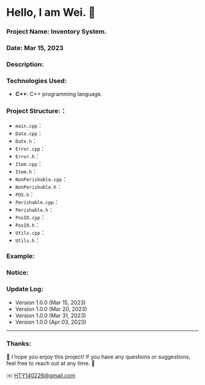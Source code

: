 Hello, I am Wei. 📌
======

### Project Name: Inventory System.

### Date:  Mar 15, 2023

### Description:

### Technologies Used:
- **C++**: C++ programming language.  

### Project Structure:：
- `main.cpp`：
- `Date.cpp`：
- `Date.h`：
- `Error.cpp`：
- `Error.h`：
- `Item.cpp`：
- `Item.h`：
- `NonPerishable.cpp`：
- `NonPerishable.h`：
- `POS.h`：
- `Perishable.cpp`：
- `Perishable.h`：
- `PosIO.cpp`：
- `PosIO.h`：
- `Utils.cpp`：
- `Utils.h`：

### Example:


### Notice:


### Update Log:
- Version 1.0.0 (Mar 15, 2023)
- Version 1.0.0 (Mar 20, 2023)
- Version 1.0.0 (Mar 31, 2023)
- Version 1.0.0 (Apr 03, 2023)

***
### Thanks:

📌 I hope you enjoy this project! If you have any questions or suggestions, feel free to reach out at any time. 📌

✉️ HTY140226@gmail.com

